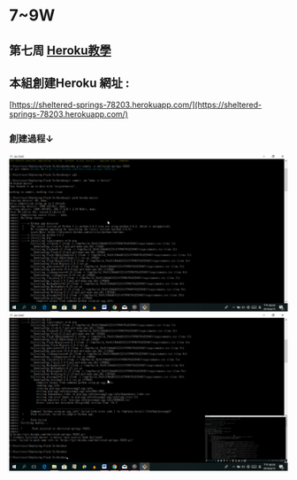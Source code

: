 # 7~9W

## 第七周 [Heroku教學](https://vimeo.com/263993520)

## 本組創建Heroku 網址 :

[https://sheltered-springs-78203.herokuapp.com/](https://sheltered-springs-78203.herokuapp.com/)

### 創建過程↓

![](../.gitbook/assets/2018-04-15_20-50-51.png)![](../.gitbook/assets/2018-04-15_20-50-54.png)

